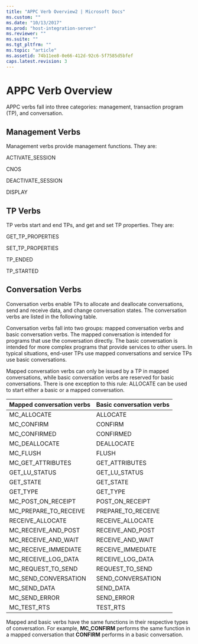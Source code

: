 ```yaml
---
title: "APPC Verb Overview2 | Microsoft Docs"
ms.custom: ""
ms.date: "10/13/2017"
ms.prod: "host-integration-server"
ms.reviewer: ""
ms.suite: ""
ms.tgt_pltfrm: ""
ms.topic: "article"
ms.assetid: 74b11ee8-0e66-412d-92c6-5f7585d5bfef
caps.latest.revision: 3
---
```

# APPC Verb Overview
APPC verbs fall into three categories: management, transaction program (TP), and conversation.  
  
## Management Verbs  
 Management verbs provide management functions. They are:  
  
 ACTIVATE_SESSION  
  
 CNOS  
  
 DEACTIVATE_SESSION  
  
 DISPLAY  
  
## TP Verbs  
 TP verbs start and end TPs, and get and set TP properties. They are:  
  
 GET_TP_PROPERTIES  
  
 SET_TP_PROPERTIES  
  
 TP_ENDED  
  
 TP_STARTED  
  
## Conversation Verbs  
 Conversation verbs enable TPs to allocate and deallocate conversations, send and receive data, and change conversation states. The conversation verbs are listed in the following table.  
  
 Conversation verbs fall into two groups: mapped conversation verbs and basic conversation verbs. The mapped conversation is intended for programs that use the conversation directly. The basic conversation is intended for more complex programs that provide services to other users. In typical situations, end-user TPs use mapped conversations and service TPs use basic conversations.  
  
 Mapped conversation verbs can only be issued by a TP in mapped conversations, while basic conversation verbs are reserved for basic conversations. There is one exception to this rule: ALLOCATE can be used to start either a basic or a mapped conversation.  
  
|Mapped conversation verbs|Basic conversation verbs|  
|-------------------------------|------------------------------|  
|MC_ALLOCATE|ALLOCATE|  
|MC_CONFIRM|CONFIRM|  
|MC_CONFIRMED|CONFIRMED|  
|MC_DEALLOCATE|DEALLOCATE|  
|MC_FLUSH|FLUSH|  
|MC_GET_ATTRIBUTES|GET_ATTRIBUTES|  
|GET_LU_STATUS|GET_LU_STATUS|  
|GET_STATE|GET_STATE|  
|GET_TYPE|GET_TYPE|  
|MC_POST_ON_RECEIPT|POST_ON_RECEIPT|  
|MC_PREPARE_TO_RECEIVE|PREPARE_TO_RECEIVE|  
|RECEIVE_ALLOCATE|RECEIVE_ALLOCATE|  
|MC_RECEIVE_AND_POST|RECEIVE_AND_POST|  
|MC_RECEIVE_AND_WAIT|RECEIVE_AND_WAIT|  
|MC_RECEIVE_IMMEDIATE|RECEIVE_IMMEDIATE|  
|MC_RECEIVE_LOG_DATA|RECEIVE_LOG_DATA|  
|MC_REQUEST_TO_SEND|REQUEST_TO_SEND|  
|MC_SEND_CONVERSATION|SEND_CONVERSATION|  
|MC_SEND_DATA|SEND_DATA|  
|MC_SEND_ERROR|SEND_ERROR|  
|MC_TEST_RTS|TEST_RTS|  
  
 Mapped and basic verbs have the same functions in their respective types of conversation. For example, **MC_CONFIRM** performs the same function in a mapped conversation that **CONFIRM** performs in a basic conversation.